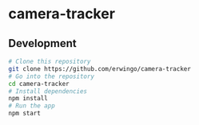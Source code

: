 # camera-tracker

## Development

```bash
# Clone this repository
git clone https://github.com/erwingo/camera-tracker
# Go into the repository
cd camera-tracker
# Install dependencies
npm install
# Run the app
npm start
```

